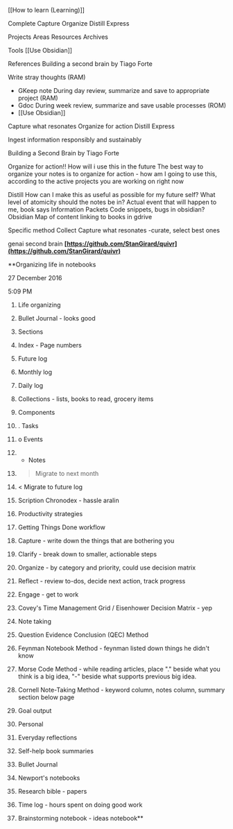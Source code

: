 
[[How to learn (Learning)]]

Complete
Capture
Organize
Distill
Express

Projects
Areas
Resources
Archives

Tools
[[Use Obsidian]]

References
Building a second brain by Tiago Forte

Write stray thoughts (RAM)
* GKeep note
During day review, summarize and save to appropriate project (RAM)
* Gdoc
During week review, summarize and save usable processes (ROM)
* [[Use Obsidian]]

Capture what resonates
Organize for action
Distill
Express

Ingest information responsibly and sustainably

Building a Second Brain by Tiago Forte

Organize for action!!
How will i use this in the future
The best way to organize your notes is to organize for action - how am I going to use this, according to the active projects you are working on right now

Distill
How can I make this as useful as possible for my future self?
What level of atomicity should the notes be in? Actual event that will happen to me, book says Information Packets
Code snippets, bugs in obsidian?
Obsidian Map of content linking to books in gdrive

Specific method
Collect
Capture what resonates
-curate, select best ones

genai second brain
**[https://github.com/StanGirard/quivr](https://github.com/StanGirard/quivr)**

**Organizing life in notebooks

27 December 2016

5:09 PM

1. Life organizing
    

1. Bullet Journal - looks good
    

1. Sections
    

1. Index - Page numbers
    
2. Future log
    
3. Monthly log
    
4. Daily log
    
5. Collections - lists, books to read, grocery items
    

2. Components
    

1. . Tasks
    
2. o Events
    
3. - Notes
    
4. > Migrate to next month
    
5. < Migrate to future log
    

2. Scription Chronodex - hassle aralin
    

2. Productivity strategies
    

1. Getting Things Done workflow
    

1. Capture - write down the things that are bothering you
    
2. Clarify - break down to smaller, actionable steps
    
3. Organize - by category and priority, could use decision matrix
    
4. Reflect - review to-dos, decide next action, track progress
    
5. Engage - get to work
    

2. Covey's Time Management Grid / Eisenhower Decision Matrix - yep
    

2. Note taking
    

1. Question Evidence Conclusion (QEC) Method
    
2. Feynman Notebook Method - feynman listed down things he didn't know
    
3. Morse Code Method - while reading articles, place "." beside what you think is a big idea, "-" beside what supports previous big idea.
    
4. Cornell Note-Taking Method - keyword column, notes column, summary section below page
    

2. Goal output
    

1. Personal
    

1. Everyday reflections
    
2. Self-help book summaries
    

2. Bullet Journal
    
3. Newport's notebooks
    

1. Research bible - papers
    
2. Time log - hours spent on doing good work
    
3. Brainstorming notebook - ideas notebook**